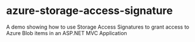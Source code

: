 azure-storage-access-signature
==============================

A demo showing how to use Storage Access Signatures to grant access to Azure Blob items in an ASP.NET MVC Application
